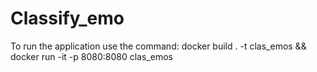 # Classify_emo
To run the application use the command:
docker build . -t clas_emos && docker run -it -p 8080:8080  clas_emos
